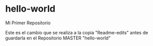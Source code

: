 # hello-world
Mi Primer Repositorio               

Este es el cambio que se realiza a la copia "Readme-edits"
antes de guardarla en el Repositorio MASTER "hello-world"

